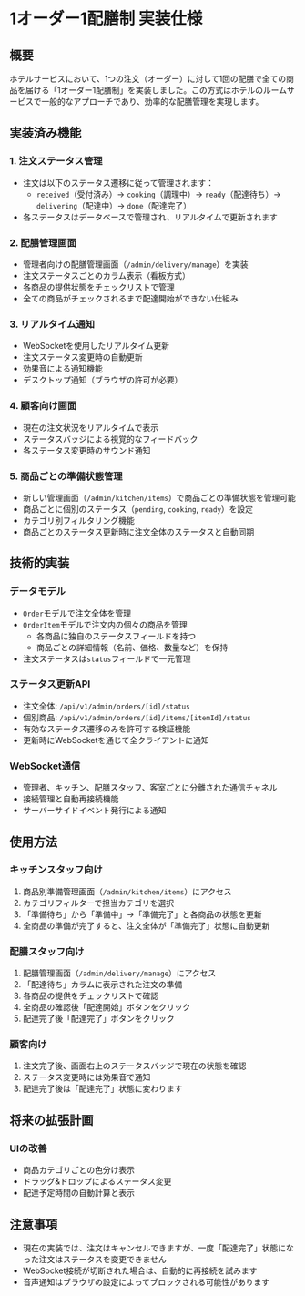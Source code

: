 # 1オーダー1配膳制 実装仕様

## 概要

ホテルサービスにおいて、1つの注文（オーダー）に対して1回の配膳で全ての商品を届ける「1オーダー1配膳制」を実装しました。この方式はホテルのルームサービスで一般的なアプローチであり、効率的な配膳管理を実現します。

## 実装済み機能

### 1. 注文ステータス管理
- 注文は以下のステータス遷移に従って管理されます：
  - `received`（受付済み）→ `cooking`（調理中）→ `ready`（配達待ち）→ `delivering`（配達中）→ `done`（配達完了）
- 各ステータスはデータベースで管理され、リアルタイムで更新されます

### 2. 配膳管理画面
- 管理者向けの配膳管理画面（`/admin/delivery/manage`）を実装
- 注文ステータスごとのカラム表示（看板方式）
- 各商品の提供状態をチェックリストで管理
- 全ての商品がチェックされるまで配達開始ができない仕組み

### 3. リアルタイム通知
- WebSocketを使用したリアルタイム更新
- 注文ステータス変更時の自動更新
- 効果音による通知機能
- デスクトップ通知（ブラウザの許可が必要）

### 4. 顧客向け画面
- 現在の注文状況をリアルタイムで表示
- ステータスバッジによる視覚的なフィードバック
- 各ステータス変更時のサウンド通知

### 5. 商品ごとの準備状態管理
- 新しい管理画面（`/admin/kitchen/items`）で商品ごとの準備状態を管理可能
- 商品ごとに個別のステータス（`pending`, `cooking`, `ready`）を設定
- カテゴリ別フィルタリング機能
- 商品ごとのステータス更新時に注文全体のステータスと自動同期

## 技術的実装

### データモデル
- `Order`モデルで注文全体を管理
- `OrderItem`モデルで注文内の個々の商品を管理
  - 各商品に独自のステータスフィールドを持つ
  - 商品ごとの詳細情報（名前、価格、数量など）を保持
- 注文ステータスは`status`フィールドで一元管理

### ステータス更新API
- 注文全体: `/api/v1/admin/orders/[id]/status`
- 個別商品: `/api/v1/admin/orders/[id]/items/[itemId]/status`
- 有効なステータス遷移のみを許可する検証機能
- 更新時にWebSocketを通じて全クライアントに通知

### WebSocket通信
- 管理者、キッチン、配膳スタッフ、客室ごとに分離された通信チャネル
- 接続管理と自動再接続機能
- サーバーサイドイベント発行による通知

## 使用方法

### キッチンスタッフ向け
1. 商品別準備管理画面（`/admin/kitchen/items`）にアクセス
2. カテゴリフィルターで担当カテゴリを選択
3. 「準備待ち」から「準備中」→「準備完了」と各商品の状態を更新
4. 全商品の準備が完了すると、注文全体が「準備完了」状態に自動更新

### 配膳スタッフ向け
1. 配膳管理画面（`/admin/delivery/manage`）にアクセス
2. 「配達待ち」カラムに表示された注文の準備
3. 各商品の提供をチェックリストで確認
4. 全商品の確認後「配達開始」ボタンをクリック
5. 配達完了後「配達完了」ボタンをクリック

### 顧客向け
1. 注文完了後、画面右上のステータスバッジで現在の状態を確認
2. ステータス変更時には効果音で通知
3. 配達完了後は「配達完了」状態に変わります

## 将来の拡張計画

### UIの改善
- 商品カテゴリごとの色分け表示
- ドラッグ&ドロップによるステータス変更
- 配達予定時間の自動計算と表示

## 注意事項
- 現在の実装では、注文はキャンセルできますが、一度「配達完了」状態になった注文はステータスを変更できません
- WebSocket接続が切断された場合は、自動的に再接続を試みます
- 音声通知はブラウザの設定によってブロックされる可能性があります 